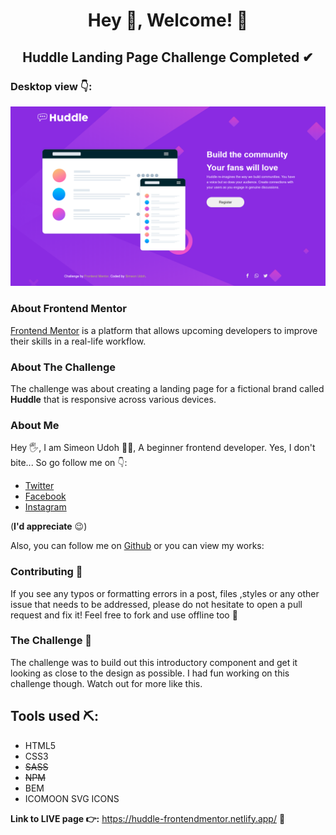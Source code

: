 
# <center> Hey 🙂, Welcome! 👋</center>

## <center>Huddle Landing Page Challenge Completed ✔</center>

### Desktop view 👇: 


![Desktop view](images/Huddle&#32;desktop&#32;preview.png)

###  About Frontend Mentor
[ Frontend Mentor](https://www.frontendmentor.io) is a platform that allows upcoming developers to improve their skills in a real-life workflow. 

### About The Challenge
The challenge was about creating a landing page for a fictional brand called **Huddle** that is responsive across various devices.  

### About Me
Hey 🖐, I am Simeon Udoh 🙋‍♂️, A beginner frontend developer. Yes, I don't bite... So go follow me on 👇: 
+  [Twitter](https://twitter.com/Techviberng)
+   [Facebook](https://facebook.com/Simeon.udoh.71)
+   [Instagram](https://instagram.com/simicode) 

(**I'd appreciate** 😉)

Also,  you can follow me on [Github](https://github.com/simeon4real) or you can view my works: 


### Contributing 🤝

If you see any typos or formatting errors in a post, files ,styles or any other issue that needs to be addressed, please do not hesitate to open a pull request and fix it! Feel free to fork and use offline too 🙌

### The Challenge 💪

The challenge was to build out this introductory component and get it looking as close to the design as possible. I had fun  working on this challenge though. Watch out for more like this. 

## Tools used ⛏: 
* HTML5
* CSS3
* ~~SASS~~
* ~~NPM~~
* BEM
* ICOMOON SVG ICONS

**Link to LIVE page 👉:** https://huddle-frontendmentor.netlify.app/ 🚀



